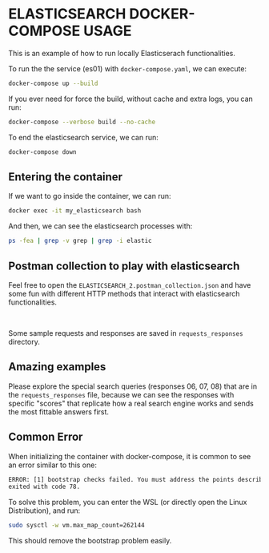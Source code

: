 # ELASTICSEARCH DOCKER-COMPOSE USAGE

This is an example of how to run locally Elasticserach functionalities.<br>

To run the the service (es01) with `docker-compose.yaml`, we can execute:

```bash
docker-compose up --build
```

If you ever need for force the build, without cache and extra logs, you can run:

```bash
docker-compose --verbose build --no-cache
```

To end the elasticsearch service, we can run:

```bash
docker-compose down
```

## Entering the container

If we want to go inside the container, we can run:

```bash
docker exec -it my_elasticsearch bash
```

And then, we can see the elasticsearch processes with:

```bash
ps -fea | grep -v grep | grep -i elastic
```

## Postman collection to play with elasticsearch

Feel free to open the `ELASTICSEARCH_2.postman_collection.json` and have some fun with different HTTP methods that interact with elasticsearch functionalities.

<br>

Some sample requests and responses are saved in `requests_responses` directory.


## Amazing examples

Please explore the special search queries (responses 06, 07, 08) that are in the `requests_responses` file, because we can see the responses with specific "scores" that replicate how a real search engine works and sends the most fittable answers first.

## Common Error

When initializing the container with docker-compose, it is common to see an error similar to this one:

```txt
ERROR: [1] bootstrap checks failed. You must address the points described in the following [1] lines before starting Elasticsearch.
exited with code 78.
```

To solve this problem, you can enter the WSL (or directly open the Linux Distribution), and run:

```bash
sudo sysctl -w vm.max_map_count=262144
```

This should remove the bootstrap problem easily.
